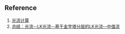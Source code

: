

## Reference
1. [光流计算](https://blog.csdn.net/qq_41368247/article/details/82562165)
2. [总结：光流--LK光流--基于金字塔分层的LK光流--中值流](https://blog.csdn.net/sgfmby1994/article/details/68489944)
